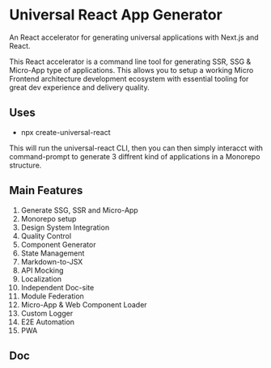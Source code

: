 # Universal React App Generator

An React accelerator for generating universal applications with Next.js and React. 

This React accelerator is a command line tool for generating SSR, SSG & Micro-App type of applications. This allows you to setup a working Micro Frontend architecture development ecosystem with essential tooling for great dev experience and delivery quality.  

## Uses

- npx create-universal-react

This will run the universal-react CLI, then you can then simply interacct with command-prompt to generate 3 diffrent kind of applications in a Monorepo structure.

## Main Features

1. Generate SSG, SSR and Micro-App
2. Monorepo setup
3. Design System Integration
4. Quality Control 
5. Component Generator 
6. State Management 
6. Markdown-to-JSX
7. API Mocking
8. Localization
9. Independent Doc-site
10. Module Federation
11. Micro-App & Web Component Loader
12. Custom Logger
13. E2E Automation
14. PWA


## Doc
